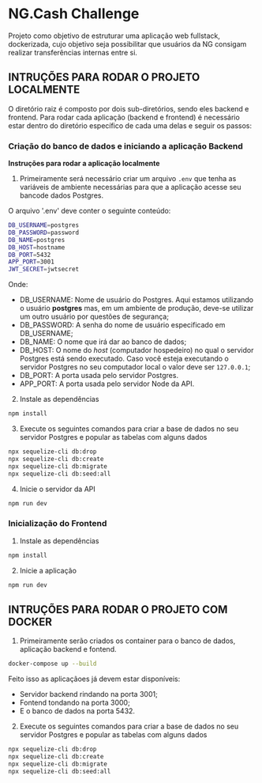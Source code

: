 # NG.Cash Challenge

Projeto como objetivo de estruturar uma aplicação web fullstack, dockerizada, cujo objetivo seja possibilitar que usuários da NG consigam realizar transferências internas entre si.

## INTRUÇÕES PARA RODAR O PROJETO LOCALMENTE

O diretório raiz é composto por dois sub-diretórios, sendo eles backend e frontend.
Para rodar cada aplicação (backend e frontend) é necessário estar dentro do diretório específico de cada uma delas e seguir os passos:

### Criação do banco de dados e iniciando a aplicação Backend
<summary><strong>Instruções para rodar a aplicação localmente</strong></summary>

1. Primeiramente será necessário criar um arquivo `.env` que tenha as variáveis de ambiente necessárias para que a aplicação acesse seu bancode dados Postgres.

O arquivo '.env' deve conter o seguinte conteúdo:

```bash
DB_USERNAME=postgres
DB_PASSWORD=password
DB_NAME=postgres
DB_HOST=hostname
DB_PORT=5432
APP_PORT=3001
JWT_SECRET=jwtsecret
```

Onde:
- DB_USERNAME: Nome de usuário do Postgres. Aqui estamos utilizando o usuário **postgres** mas, em um ambiente de produção, deve-se utilizar um outro usuário por questões de segurança;
- DB_PASSWORD: A senha do nome de usuário especificado em DB_USERNAME;
- DB_NAME: O nome que irá dar ao banco de dados;
- DB_HOST: O nome do _host_ (computador hospedeiro) no qual o servidor Postgres está sendo executado. Caso você esteja executando o servidor Postgres no seu computador local o valor deve ser `127.0.0.1`;
- DB_PORT: A porta usada pelo servidor Postgres.
- APP_PORT: A porta usada pelo servidor Node da API.

2. Instale as dependências

```bash
npm install
```

3. Execute os seguintes comandos para criar a base de dados no seu servidor Postgres e popular as tabelas com alguns dados

```bash
npx sequelize-cli db:drop
npx sequelize-cli db:create
npx sequelize-cli db:migrate
npx sequelize-cli db:seed:all
```

4. Inicie o servidor da API

```bash
npm run dev
```


### Inicialização do Frontend

1. Instale as dependências

```bash
npm install
```

2. Inicie a aplicação

```bash
npm run dev
```

## INTRUÇÕES PARA RODAR O PROJETO COM DOCKER

1. Primeiramente serão criados os container para o banco de dados, aplicação backend e fontend.
```bash
docker-compose up --build
```
Feito isso as aplicaçãoes já devem estar disponíveis:
- Servidor backend rindando na porta 3001;
- Fontend tondando na porta 3000;
- E o banco de dados na porta 5432.

2. Execute os seguintes comandos para criar a base de dados no seu servidor Postgres e popular as tabelas com alguns dados

```bash
npx sequelize-cli db:drop
npx sequelize-cli db:create
npx sequelize-cli db:migrate
npx sequelize-cli db:seed:all
```
